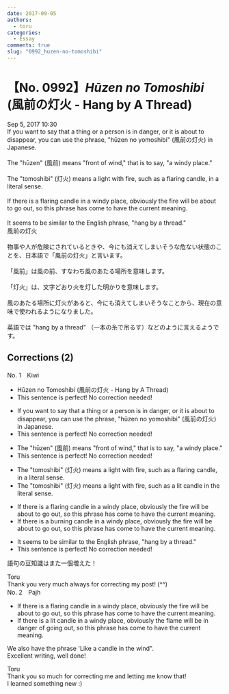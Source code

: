 ```yaml
---
date: 2017-09-05
authors:
  - toru
categories:
  - Essay
comments: true
slug: "0992_huzen-no-tomoshibi"
---
```


# 【No. 0992】<strong><em>Hūzen no Tomoshibi</em></strong> (風前の灯火 - Hang by A Thread)
<div class="date">Sep 5, 2017 10:30</div>
<div id="post"><div id="body_show_ori">
If you want to say that a thing or a person is in danger, or it is about to disappear, you can use the phrase, "hūzen no yomoshibi" (風前の灯火) in Japanese.<br/><br/>The "hūzen" (風前) means "front of wind," that is to say, "a windy place."<br/><br/>The "tomoshibi" (灯火) means a light with fire, such as a flaring candle, in a literal sense.<br/><br/>If there is a flaring candle in a windy place, obviously the fire will be about to go out, so this phrase has come to have the current meaning.<br/><br/>It seems to be similar to the English phrase, "hang by a thread."
</div></div>

<!-- more -->

<div id="post_ja"><div id="body_show_mo">
風前の灯火<br/><br/>物事や人が危険にされているときや、今にも消えてしまいそうな危ない状態のことを、日本語で「風前の灯火」と言います。<br/><br/>「風前」は風の前、すなわち風のあたる場所を意味します。<br/><br/>「灯火」は、文字どおり火を灯した明かりを意味します。<br/><br/>風のあたる場所に灯火があると、今にも消えてしまいそうなことから、現在の意味で使われるようになりました。<br/><br/>英語では "hang by a thread" （一本の糸で吊るす）などのように言えるようです。
</div></div>

## Corrections (2)
<div id="block"><div class="first_name"> No. 1　<span class="just_name">Kiwi</span></div><div id="block2">
<ul class="correction_field">
<li class="incorrect">Hūzen no Tomoshibi (風前の灯火 - Hang by A Thread)</li>
<li class="corrected perfect">This sentence is perfect! No correction needed!</li>
</ul>
<ul class="correction_field">
<li class="incorrect">If you want to say that a thing or a person is in danger, or it is about to disappear, you can use the phrase, "hūzen no yomoshibi" (風前の灯火) in Japanese.</li>
<li class="corrected perfect">This sentence is perfect! No correction needed!</li>
</ul>
<ul class="correction_field">
<li class="incorrect">The "hūzen" (風前) means "front of wind," that is to say, "a windy place."</li>
<li class="corrected perfect">This sentence is perfect! No correction needed!</li>
</ul>
<ul class="correction_field">
<li class="incorrect">The "tomoshibi" (灯火) means a light with fire, such as a flaring candle, in a literal sense.</li>
<li class="corrected correct">
The "tomoshibi" (灯火) means a light with fire, such as a <span class="f_blue">lit</span> candle<span class="f_blue"> in the</span> literal sense.
</li>
</ul>
<ul class="correction_field">
<li class="incorrect">If there is a flaring candle in a windy place, obviously the fire will be about to go out, so this phrase has come to have the current meaning.</li>
<li class="corrected correct">
If there is a <span class="f_blue">burn</span>ing candle in a windy place, obviously the fire will be about to go out, so this phrase has come to have the current meaning.
</li>
</ul>
<ul class="correction_field">
<li class="incorrect">It seems to be similar to the English phrase, "hang by a thread."</li>
<li class="corrected perfect">This sentence is perfect! No correction needed!</li>
</ul>
<p class="comment_small">
 語句の豆知識はまた一個増えた！
</p>

</div><div class="name"><span class="just_name">Toru</span><br>
Thank you very much always for correcting my post! (^^)
</div>
</div>
<div id="block"><div class="first_name"> No. 2　<span class="just_name">Pajh</span></div><div id="block2">
<ul class="correction_field">
<li class="incorrect">If there is a flaring candle in a windy place, obviously the fire will be about to go out, so this phrase has come to have the current meaning.</li>
<li class="corrected correct">
If there is a <span class="f_blue">lit</span> candle in a windy place, obviously the <span class="f_red">flame</span> will be in <span class="f_blue">danger of going</span> out, so this phrase has come to have the current meaning.
</li>
</ul>
<p class="comment_small">
 We also have the phrase 'Like a candle in the wind".
 <br/>
 Excellent writing, well done!
</p>

</div><div class="name"><span class="just_name">Toru</span><br>
Thank you so much for correcting me and letting me know that!<br/>I learned something new :)
</div>
</div>
